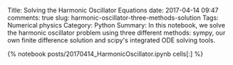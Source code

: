 ﻿Title: Solving the Harmonic Oscillator Equations
date: 2017-04-14 09:47
comments: true
slug: harmonic-oscillator-three-methods-solution
Tags: Numerical physics
Category: Python
Summary: In this notebook, we solve the harmonic oscillator problem using three different methods: sympy, our own finite difference solution and scipy's integrated ODE solving tools. 

{% notebook posts/20170414_HarmonicOscillator.ipynb cells[:] %}
